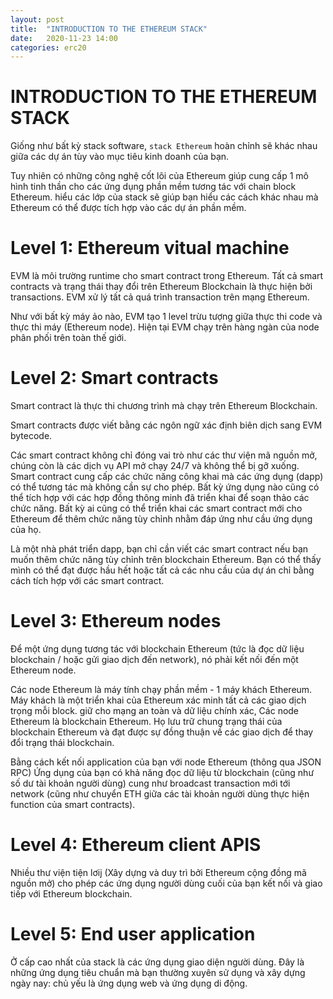 ```yaml
---
layout: post
title:  "INTRODUCTION TO THE ETHEREUM STACK"
date:   2020-11-23 14:00
categories: erc20
---
```


# INTRODUCTION TO THE ETHEREUM STACK

Giống như bất kỳ stack software, `stack Ethereum` hoàn chỉnh sẽ khác nhau giữa các dự án tùy vào mục tiêu kinh doanh của bạn.

Tuy nhiên có những công nghệ cốt lõi của Ethereum giúp cung cấp 1 mô hình tinh thần cho các ứng dụng phần mềm tương tác với chain block Ethereum. hiểu các lớp của stack sẽ giúp bạn hiểu các cách khác nhau mà Ethereum có thể được tích hợp vào các dự án phần mềm.

# Level 1: Ethereum vitual machine

EVM là môi trường runtime cho smart contract trong Ethereum. Tất cả smart contracts và trạng thái thay đổi trên Ethereum Blockchain là thực hiện bởi transactions. EVM xử lý tất cả quá trình transaction trên mạng Ethereum.

Như với bất kỳ máy ảo nào, EVM tạo 1 level trừu tượng giữa thực thi code và thực thi máy (Ethereum node). Hiện tại EVM chạy trên hàng ngàn của node phân phối trên toàn thế giới.

# Level 2: Smart contracts

Smart contract là thực thi chương trình mà chạy trên Ethereum Blockchain.

Smart contracts được viết bằng các ngôn ngữ xác định biên dịch sang EVM bytecode.

Các smart contract không chỉ đóng vai trò như các thư viện mã nguồn mở, chúng còn là các dịch vụ API mở chạy 24/7 và không thể bị gỡ xuống. Smart contract cung cấp các chức năng công khai mà các ứng dụng (dapp) có thể tương tác mà không cần sự cho phép. Bất kỳ ứng dụng nào cũng có thể tích hợp với các hợp đồng thông minh đã triển khai để soạn thảo các chức năng. Bất kỳ ai cũng có thể triển khai các smart contract mới cho Ethereum để thêm chức năng tùy chỉnh nhằm đáp ứng như cầu ứng dụng của họ.

Là một nhà phát triển dapp, bạn chỉ cần viết các smart contract nếu bạn muốn thêm chức năng tùy chỉnh trên blockchain Ethereum. Bạn có thể thấy mình có thể đạt được hầu hết hoặc tất cả các nhu cầu của dự án chỉ bằng cách tích hợp với các smart contract.

# Level 3: Ethereum nodes

Để một ứng dụng tương tác với blockchain Ethereum (tức là đọc dữ liệu blockchain / hoặc gửi giao dịch đến network), nó phải kết nối đến một Ethereum node.

Các node Ethereum là máy tính chạy phần mềm - 1 máy khách Ethereum. Máy khách là một triển khai của Ethereum xác minh tất cả các giao dịch trọng mỗi block. giữ cho mạng an toàn và dữ liệu chính xác, Các node Ethereum là blockchain Ethereum. Họ lưu trữ chung trạng thái của blockchain Ethereum và đạt được sự đồng thuận về các giao dịch để thay đổi trạng thái blockchain.

Bằng cách kết nối application của bạn với node Ethereum (thông qua JSON RPC) Ứng dụng của bạn có khả năng đọc dữ liệu từ blockchain (cũng như số dư tài khoản người dùng) cung như broadcast transaction mới tới network (cũng như chuyển ETH giữa các tài khoản người dùng thực hiện function của smart contracts).

# Level 4: Ethereum client APIS

Nhiều thư viện tiện lơij (Xây dựng và duy trì bởi Ethereum cộng đồng mã nguồn mở) cho phép các ứng dụng người dùng cuối của bạn kết nối và giao tiếp với Ethereum blockchain.

# Level 5: End user application

Ở cấp cao nhất của stack là các ứng dụng giao diện người dùng. Đây là những ứng dụng tiêu chuẩn mà bạn thường xuyên sử dụng và xây dựng ngày nay: chủ yếu là ứng dụng web và ứng dụng di động.